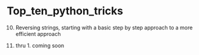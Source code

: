 # Top_ten_python_tricks

10. Reversing strings, starting with a basic step by step approach to a more efficient approach

9. thru 1. coming soon
 
